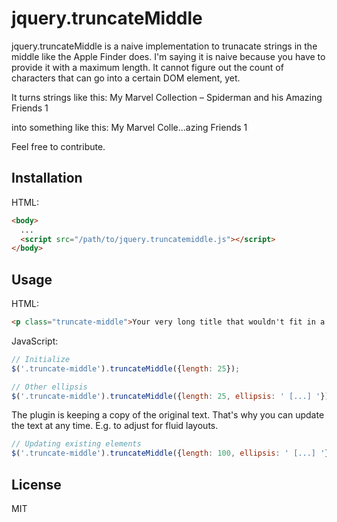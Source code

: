# jquery.truncateMiddle

jquery.truncateMiddle is a naive implementation to trunacate strings in the middle like the Apple Finder does.
I'm saying it is naive because you have to provide it with a maximum length. It cannot figure out the count of characters that can go into a certain DOM element, yet.

It turns strings like this:
My Marvel Collection – Spiderman and his Amazing Friends 1

into something like this:
My Marvel Colle...azing Friends 1



Feel free to contribute.


## Installation

HTML:

```html
<body>
  ...
  <script src="/path/to/jquery.truncatemiddle.js"></script>
</body>
```

## Usage

HTML:

```html
<p class="truncate-middle">Your very long title that wouldn't fit in a tiny box.</p>
```

JavaScript:

```javascript
// Initialize
$('.truncate-middle').truncateMiddle({length: 25});

// Other ellipsis
$('.truncate-middle').truncateMiddle({length: 25, ellipsis: ' [...] '});
```

The plugin is keeping a copy of the original text. That's why you can update the text at any time.
E.g. to adjust for fluid layouts.

```javascript
// Updating existing elements
$('.truncate-middle').truncateMiddle({length: 100, ellipsis: ' [...] '});
```

## License
MIT
